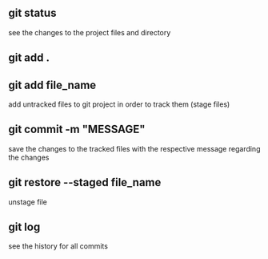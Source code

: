 ## git status
see the changes to the project files and directory

## git add .
## git add file_name
add untracked files to git project in order to track them (stage files)

## git commit -m "MESSAGE"
save the changes to the tracked files with the respective message regarding the changes

## git restore --staged file_name
unstage file

## git log
see the history for all commits

